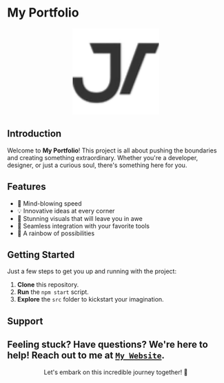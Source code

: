 # My Portfolio

<p align="center">
  <img src="/src/assets/fav1.png" alt="Project Logo" width="200" height="200">
</p>

## Introduction

Welcome to **My Portfolio**! This project is all about pushing the boundaries and creating something extraordinary. Whether you're a developer, designer, or just a curious soul, there's something here for you.

## Features

- 🚀 Mind-blowing speed
- 💡 Innovative ideas at every corner
- 🎨 Stunning visuals that will leave you in awe
- 🧩 Seamless integration with your favorite tools
- 🌈 A rainbow of possibilities

## Getting Started

Just a few steps to get you up and running with the project:

1. **Clone** this repository.
2. **Run** the `npm start` script.
3. **Explore** the `src` folder to kickstart your imagination.

## Support

Feeling stuck? Have questions? We're here to help! Reach out to me at <a href="https://wdjenish.web.app/">`My Website`</a>.
---

<p align="center">
  Let's embark on this incredible journey together! 🌟
</p>
